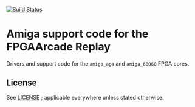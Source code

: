 [![Build Status](https://github.com/FPGAArcade/amiga_code/actions/workflows/build.yml/badge.svg)](https://github.com/FPGAArcade/amiga_code/actions/workflows/build.yml)
# Amiga support code for the FPGAArcade Replay

Drivers and support code for the `amiga_aga` and `amiga_68060` FPGA cores.

## License
See [LICENSE](./LICENSE) ; applicable everywhere unless stated otherwise.

